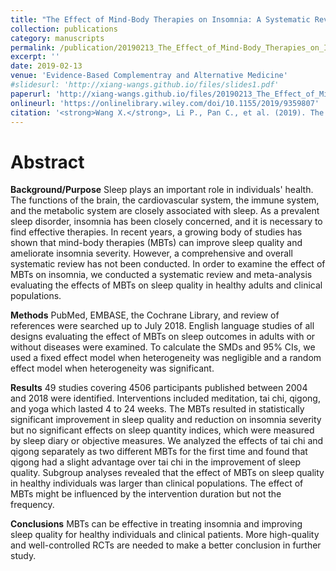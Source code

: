 ```yaml
---
title: "The Effect of Mind-Body Therapies on Insomnia: A Systematic Review and Meta-Analysis"
collection: publications
category: manuscripts
permalink: /publication/20190213_The_Effect_of_Mind-Body_Therapies_on_Insomnia       
excerpt: ''
date: 2019-02-13
venue: 'Evidence-Based Complementray and Alternative Medicine'
#slidesurl: 'http://xiang-wangs.github.io/files/slides1.pdf'
paperurl: 'http://xiang-wangs.github.io/files/20190213_The_Effect_of_Mind-Body_Therapies_on_Insomnia.pdf'
onlineurl: 'https://onlinelibrary.wiley.com/doi/10.1155/2019/9359807'      
citation: '<strong>Wang X.</strong>, Li P., Pan C., et al. (2019). The Effect of Mind-Body Therapies on Insomnia: A Systematic Review and Meta-Analysis. <i>Evidence-Based Complementray and Alternative Medicine</i>. 2019:9359807.'  
---
```


Abstract
======
<strong>Background/Purpose</strong> 
Sleep plays an important role in individuals' health. The functions of the brain, the cardiovascular system, the immune system, and the metabolic system are closely associated with sleep. As a prevalent sleep disorder, insomnia has been closely concerned, and it is necessary to find effective therapies. In recent years, a growing body of studies has shown that mind-body therapies (MBTs) can improve sleep quality and ameliorate insomnia severity. However, a comprehensive and overall systematic review has not been conducted. In order to examine the effect of MBTs on insomnia, we conducted a systematic review and meta-analysis evaluating the effects of MBTs on sleep quality in healthy adults and clinical populations. 

<strong>Methods</strong>
PubMed, EMBASE, the Cochrane Library, and review of references were searched up to July 2018. English language studies of all designs evaluating the effect of MBTs on sleep outcomes in adults with or without diseases were examined. To calculate the SMDs and 95% CIs, we used a fixed effect model when heterogeneity was negligible and a random effect model when heterogeneity was significant. 
 
<strong>Results</strong> 
49 studies covering 4506 participants published between 2004 and 2018 were identified. Interventions included meditation, tai chi, qigong, and yoga which lasted 4 to 24 weeks. The MBTs resulted in statistically significant improvement in sleep quality and reduction on insomnia severity but no significant effects on sleep quantity indices, which were measured by sleep diary or objective measures. We analyzed the effects of tai chi and qigong separately as two different MBTs for the first time and found that qigong had a slight advantage over tai chi in the improvement of sleep quality. Subgroup analyses revealed that the effect of MBTs on sleep quality in healthy individuals was larger than clinical populations. The effect of MBTs might be influenced by the intervention duration but not the frequency. 
 
<strong>Conclusions</strong>
MBTs can be effective in treating insomnia and improving sleep quality for healthy individuals and clinical patients. More high-quality and well-controlled RCTs are needed to make a better conclusion in further study.
